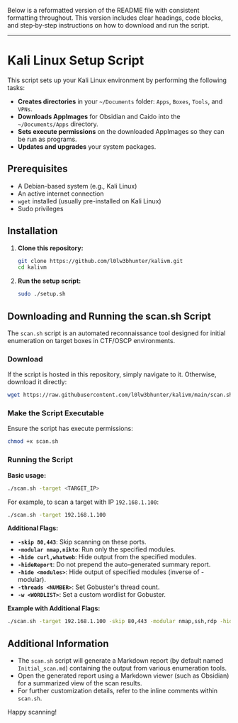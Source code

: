 Below is a reformatted version of the README file with consistent formatting throughout. This version includes clear headings, code blocks, and step‐by‐step instructions on how to download and run the script.

---


# Kali Linux Setup Script

This script sets up your Kali Linux environment by performing the following tasks:
- **Creates directories** in your `~/Documents` folder: `Apps`, `Boxes`, `Tools`, and `VPNs`.
- **Downloads AppImages** for Obsidian and Caido into the `~/Documents/Apps` directory.
- **Sets execute permissions** on the downloaded AppImages so they can be run as programs.
- **Updates and upgrades** your system packages.

## Prerequisites

- A Debian-based system (e.g., Kali Linux)
- An active internet connection
- `wget` installed (usually pre-installed on Kali Linux)
- Sudo privileges

## Installation

1. **Clone this repository:**
   ```bash
   git clone https://github.com/l0lw3bhunter/kalivm.git
   cd kalivm
   ```

2. **Run the setup script:**
   ```bash
   sudo ./setup.sh
   ```

## Downloading and Running the scan.sh Script

The `scan.sh` script is an automated reconnaissance tool designed for initial enumeration on target boxes in CTF/OSCP environments.

### Download

If the script is hosted in this repository, simply navigate to it. Otherwise, download it directly:
```bash
wget https://raw.githubusercontent.com/l0lw3bhunter/kalivm/main/scan.sh
```

### Make the Script Executable

Ensure the script has execute permissions:
```bash
chmod +x scan.sh
```

### Running the Script

**Basic usage:**
```bash
./scan.sh -target <TARGET_IP>
```
For example, to scan a target with IP `192.168.1.100`:
```bash
./scan.sh -target 192.168.1.100
```

**Additional Flags:**

- **`-skip 80,443`**: Skip scanning on these ports.
- **`-modular nmap,nikto`**: Run only the specified modules.
- **`-hide curl,whatweb`**: Hide output from the specified modules.
- **`-hideReport`**: Do not prepend the auto-generated summary report.
- **`-hide <modules>`**: Hide output of specified modules (inverse of -modular).
- **`-threads <NUMBER>`**: Set Gobuster's thread count.
- **`-w <WORDLIST>`**: Set a custom wordlist for Gobuster.

**Example with Additional Flags:**
```bash
./scan.sh -target 192.168.1.100 -skip 80,443 -modular nmap,ssh,rdp -hide curl,whatweb
```

## Additional Information

- The `scan.sh` script will generate a Markdown report (by default named `Initial_scan.md`) containing the output from various enumeration tools.
- Open the generated report using a Markdown viewer (such as Obsidian) for a summarized view of the scan results.
- For further customization details, refer to the inline comments within `scan.sh`.

Happy scanning!
```
